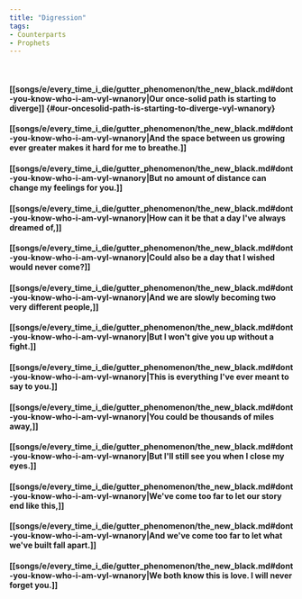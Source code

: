```yaml
---
title: "Digression"
tags:
- Counterparts
- Prophets
---
```

&nbsp;
#### [[songs/e/every_time_i_die/gutter_phenomenon/the_new_black.md#dont-you-know-who-i-am-vyl-wnanory|Our once-solid path is starting to diverge]] {#our-oncesolid-path-is-starting-to-diverge-vyl-wnanory}
#### [[songs/e/every_time_i_die/gutter_phenomenon/the_new_black.md#dont-you-know-who-i-am-vyl-wnanory|And the space between us growing ever greater makes it hard for me to breathe.]]
#### [[songs/e/every_time_i_die/gutter_phenomenon/the_new_black.md#dont-you-know-who-i-am-vyl-wnanory|But no amount of distance can change my feelings for you.]]
#### [[songs/e/every_time_i_die/gutter_phenomenon/the_new_black.md#dont-you-know-who-i-am-vyl-wnanory|How can it be that a day I've always dreamed of,]]
#### [[songs/e/every_time_i_die/gutter_phenomenon/the_new_black.md#dont-you-know-who-i-am-vyl-wnanory|Could also be a day that I wished would never come?]]
#### [[songs/e/every_time_i_die/gutter_phenomenon/the_new_black.md#dont-you-know-who-i-am-vyl-wnanory|And we are slowly becoming two very different people,]]
#### [[songs/e/every_time_i_die/gutter_phenomenon/the_new_black.md#dont-you-know-who-i-am-vyl-wnanory|But I won't give you up without a fight.]]
#### [[songs/e/every_time_i_die/gutter_phenomenon/the_new_black.md#dont-you-know-who-i-am-vyl-wnanory|This is everything I've ever meant to say to you.]]
#### [[songs/e/every_time_i_die/gutter_phenomenon/the_new_black.md#dont-you-know-who-i-am-vyl-wnanory|You could be thousands of miles away,]]
#### [[songs/e/every_time_i_die/gutter_phenomenon/the_new_black.md#dont-you-know-who-i-am-vyl-wnanory|But I'll still see you when I close my eyes.]]
#### [[songs/e/every_time_i_die/gutter_phenomenon/the_new_black.md#dont-you-know-who-i-am-vyl-wnanory|We've come too far to let our story end like this,]]
#### [[songs/e/every_time_i_die/gutter_phenomenon/the_new_black.md#dont-you-know-who-i-am-vyl-wnanory|And we've come too far to let what we've built fall apart.]]
#### [[songs/e/every_time_i_die/gutter_phenomenon/the_new_black.md#dont-you-know-who-i-am-vyl-wnanory|We both know this is love. I will never forget you.]]
